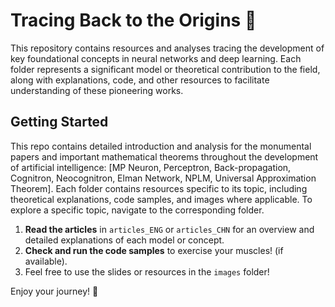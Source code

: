 # Tracing Back to the Origins 🧠

This repository contains resources and analyses tracing the development of key foundational concepts in neural networks and deep learning. Each folder represents a significant model or theoretical contribution to the field, along with explanations, code, and other resources to facilitate understanding of these pioneering works.

## Getting Started

This repo contains detailed introduction and analysis for the monumental papers and important mathematical theorems throughout the development of artificial intelligence: [MP Neuron, Perceptron, Back-propagation, Cognitron, Neocognitron, Elman Network, NPLM, Universal Approximation Theorem]. Each folder contains resources specific to its topic, including theoretical explanations, code samples, and images where applicable. To explore a specific topic, navigate to the corresponding folder.

1. **Read the articles** in `articles_ENG` or `articles_CHN` for an overview and detailed explanations of each model or concept.
2. **Check and run the code samples** to exercise your muscles! (if available).
3. Feel free to use the slides or resources in the `images` folder!

Enjoy your journey! 🧠
